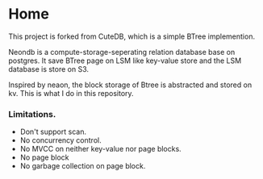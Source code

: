 # Home 
This project is forked from CuteDB, which is a simple BTree implemention.

Neondb is a compute-storage-seperating relation database base on postgres. It save BTree page on LSM like key-value store and the LSM database is store on S3.

Inspired by neaon, the block storage of Btree is abstracted and stored on kv. This is what I do in this repository.

### Limitations.
* Don't support scan.
* No concurrency control.
* No MVCC on neither key-value nor page blocks.
* No page block 
* No garbage collection on page block.

